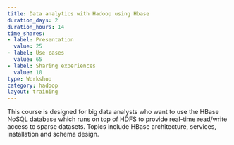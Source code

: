 ```yaml
---
title: Data analytics with Hadoop using Hbase
duration_days: 2
duration_hours: 14
time_shares:
- label: Presentation
  value: 25
- label: Use cases
  value: 65
- label: Sharing experiences
  value: 10
type: Workshop
category: hadoop
layout: training
---
```


This course is designed for big data analysts who want to use the HBase NoSQL database which runs on top of HDFS to provide real-time read/write access to sparse datasets. Topics include HBase architecture, services, installation and schema design.

